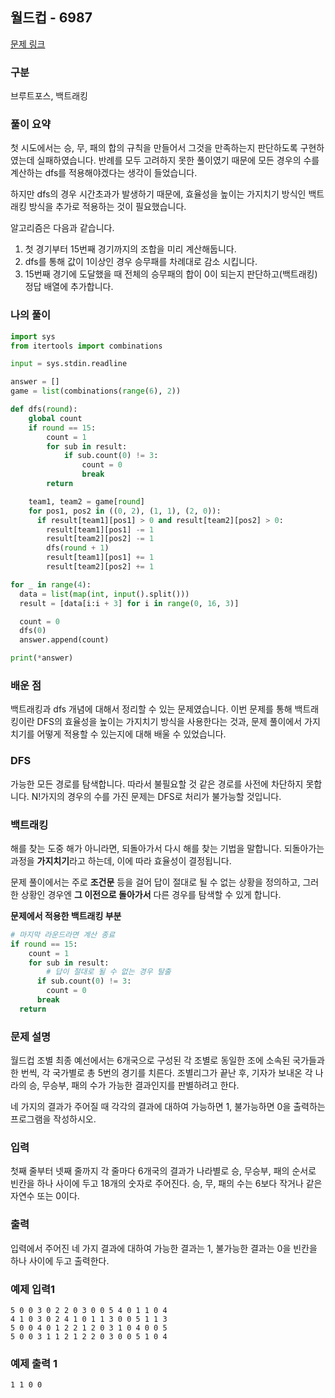 ## 월드컵 - 6987

[문제 링크](https://www.acmicpc.net/problem/6987)

### 구분

브루트포스, 백트래킹

### 풀이 요약

첫 시도에서는 승, 무, 패의 합의 규칙을 만들어서 그것을 만족하는지 판단하도록 구현하였는데 실패하였습니다. 반례를 모두 고려하지 못한 풀이였기 때문에 모든 경우의 수를 계산하는 dfs를 적용해야겠다는 생각이 들었습니다.

하지만 dfs의 경우 시간초과가 발생하기 때문에, 효율성을 높이는 가지치기 방식인 백트래킹 방식을 추가로 적용하는 것이 필요했습니다.

알고리즘은 다음과 같습니다.

1. 첫 경기부터 15번째 경기까지의 조합을 미리 계산해둡니다.
2. dfs를 통해 값이 1이상인 경우 승무패를 차례대로 감소 시킵니다.
3. 15번째 경기에 도달했을 때 전체의 승무패의 합이 0이 되는지 판단하고(백트래킹) 정답 배열에 추가합니다.

### 나의 풀이

```python
import sys
from itertools import combinations

input = sys.stdin.readline

answer = []
game = list(combinations(range(6), 2))

def dfs(round):
    global count
    if round == 15:
        count = 1
        for sub in result:
            if sub.count(0) != 3:
                count = 0
                break
        return

    team1, team2 = game[round]
    for pos1, pos2 in ((0, 2), (1, 1), (2, 0)):
      if result[team1][pos1] > 0 and result[team2][pos2] > 0:
        result[team1][pos1] -= 1
        result[team2][pos2] -= 1
        dfs(round + 1)
        result[team1][pos1] += 1
        result[team2][pos2] += 1

for _ in range(4):
  data = list(map(int, input().split()))
  result = [data[i:i + 3] for i in range(0, 16, 3)]

  count = 0
  dfs(0)
  answer.append(count)

print(*answer)
```

### 배운 점

백트래킹과 dfs 개념에 대해서 정리할 수 있는 문제였습니다. 이번 문제를 통해 백트래킹이란 DFS의 효율성을 높이는 가지치기 방식을 사용한다는 것과, 문제 풀이에서 가지치기를 어떻게 적용할 수 있는지에 대해 배울 수 있었습니다.

### DFS

가능한 모든 경로를 탐색합니다. 따라서 불필요할 것 같은 경로를 사전에 차단하지 못합니다. N!가지의 경우의 수를 가진 문제는 DFS로 처리가 불가능할 것입니다.

### 백트래킹

해를 찾는 도중 해가 아니라면, 되돌아가서 다시 해를 찾는 기법을 말합니다. 되돌아가는 과정을 **가지치기**라고 하는데, 이에 따라 효율성이 결정됩니다.

문제 풀이에서는 주로 **조건문** 등을 걸어 답이 절대로 될 수 없는 상황을 정의하고, 그러한 상황인 경우엔 **그 이전으로 돌아가서** 다른 경우를 탐색할 수 있게 합니다.

**문제에서 적용한 백트래킹 부분**

```python
# 마지막 라운드라면 계산 종료
if round == 15:
	count = 1
	for sub in result:
		# 답이 절대로 될 수 없는 경우 탈출
	  if sub.count(0) != 3:
	    count = 0
      break
  return
```

### 문제 설명

월드컵 조별 최종 예선에서는 6개국으로 구성된 각 조별로 동일한 조에 소속된 국가들과 한 번씩, 각 국가별로 총 5번의 경기를 치른다. 조별리그가 끝난 후, 기자가 보내온 각 나라의 승, 무승부, 패의 수가 가능한 결과인지를 판별하려고 한다.

네 가지의 결과가 주어질 때 각각의 결과에 대하여 가능하면 1, 불가능하면 0을 출력하는 프로그램을 작성하시오.

### 입력

첫째 줄부터 넷째 줄까지 각 줄마다 6개국의 결과가 나라별로 승, 무승부, 패의 순서로 빈칸을 하나 사이에 두고 18개의 숫자로 주어진다. 승, 무, 패의 수는 6보다 작거나 같은 자연수 또는 0이다.

### 출력

입력에서 주어진 네 가지 결과에 대하여 가능한 결과는 1, 불가능한 결과는 0을 빈칸을 하나 사이에 두고 출력한다.

### 예제 입력1

```
5 0 0 3 0 2 2 0 3 0 0 5 4 0 1 1 0 4
4 1 0 3 0 2 4 1 0 1 1 3 0 0 5 1 1 3
5 0 0 4 0 1 2 2 1 2 0 3 1 0 4 0 0 5
5 0 0 3 1 1 2 1 2 2 0 3 0 0 5 1 0 4
```

### 예제 출력 1

```
1 1 0 0
```
